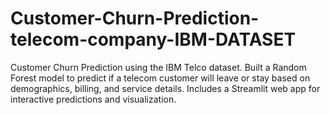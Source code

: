 # Customer-Churn-Prediction-telecom-company-IBM-DATASET
Customer Churn Prediction using the IBM Telco dataset. Built a Random Forest model to predict if a telecom customer will leave or stay based on demographics, billing, and service details. Includes a Streamlit web app for interactive predictions and visualization.
